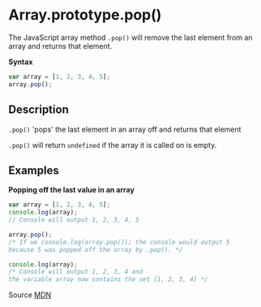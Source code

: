 # Array.prototype.pop()

The JavaScript array method `.pop()` will remove the last element from an array and returns that element.

**Syntax**
```js
var array = [1, 2, 3, 4, 5];
array.pop();
```

## Description 

`.pop()` 'pops' the last element in an array off and returns that element

`.pop()` will return `undefined` if the array it is called on is empty.


## Examples

**Popping off the last value in an array**
```js
var array = [1, 2, 3, 4, 5];
console.log(array);
// Console will output 1, 2, 3, 4, 5

array.pop();
/* If we console.log(array.pop()); the console would output 5
because 5 was popped off the array by .pop(). */

console.log(array);
/* Console will output 1, 2, 3, 4 and 
the variable array now contains the set [1, 2, 3, 4] */

```


Source [MDN](https://developer.mozilla.org/en-US/docs/Web/JavaScript/Reference/Global_Objects/Array/pop)